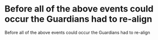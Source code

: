 # Before all of the above events could occur the Guardians had to re-align

Before all of the above events could occur the Guardians had to re-align